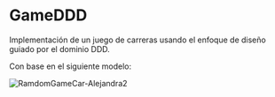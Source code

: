 # GameDDD
Implementación de un juego de carreras usando el enfoque de diseño guiado por el dominio DDD.

Con base en el siguiente modelo:

![RamdomGameCar-Alejandra2](https://user-images.githubusercontent.com/58190520/98250944-15de6400-1f46-11eb-953b-782a79cb6bf0.png)
